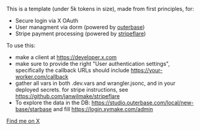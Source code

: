 This is a template (under 5k tokens in size), made from first principles, for:

- Secure login via X OAuth
- User managment via dorm (powered by [outerbase](https://outerbase.com))
- Stripe payment processing (powered by [stripeflare](https://github.com/janwilmake/stripeflare))

To use this:

- make a client at https://developer.x.com
- make sure to provide the right "User authentication settings", specifically the callback URLs should include https://your-worker.com/callback
- gather all vars in both .dev.vars and wrangler.jsonc, and in your deployed secrets. for stripe instructions, see https://github.com/janwilmake/stripeflare
- To explore the data in the DB: https://studio.outerbase.com/local/new-base/starbase and fill https://login.xymake.com/admin

[Find me on X](https://x.com/janwilmake)
